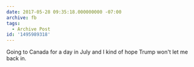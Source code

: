 ```yaml
---
date: 2017-05-28 09:35:18.000000000 -07:00
archive: fb
tags: 
  - Archive Post
id: '1495989318'
---
```


Going to Canada for a day in July and I kind of hope Trump won't let me back in.

